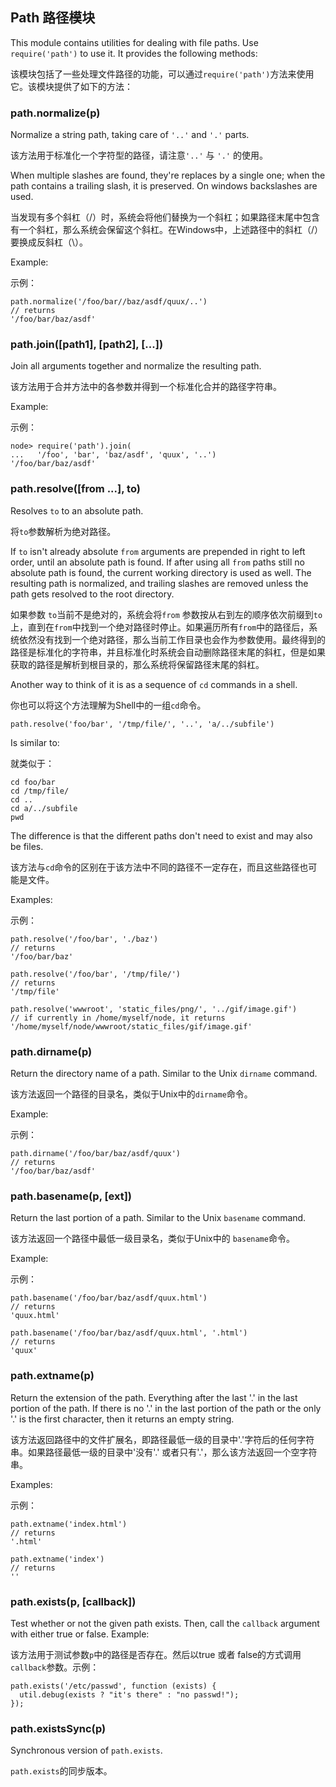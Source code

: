 ## Path 路径模块

This module contains utilities for dealing with file paths.  Use
`require('path')` to use it.  It provides the following methods:

该模块包括了一些处理文件路径的功能，可以通过`require('path')`方法来使用它。该模块提供了如下的方法：

### path.normalize(p)

Normalize a string path, taking care of `'..'` and `'.'` parts.

该方法用于标准化一个字符型的路径，请注意`'..'` 与 `'.'` 的使用。

When multiple slashes are found, they're replaces by a single one;
when the path contains a trailing slash, it is preserved.
On windows backslashes are used. 

当发现有多个斜杠（/）时，系统会将他们替换为一个斜杠；如果路径末尾中包含有一个斜杠，那么系统会保留这个斜杠。在Windows中，上述路径中的斜杠（/）要换成反斜杠（\）。

Example:

示例：

    path.normalize('/foo/bar//baz/asdf/quux/..')
    // returns
    '/foo/bar/baz/asdf'

### path.join([path1], [path2], [...])

Join all arguments together and normalize the resulting path.

该方法用于合并方法中的各参数并得到一个标准化合并的路径字符串。

Example:

示例：

    node> require('path').join(
    ...   '/foo', 'bar', 'baz/asdf', 'quux', '..')
    '/foo/bar/baz/asdf'

### path.resolve([from ...], to)

Resolves `to` to an absolute path.

将`to`参数解析为绝对路径。

If `to` isn't already absolute `from` arguments are prepended in right to left
order, until an absolute path is found. If after using all `from` paths still
no absolute path is found, the current working directory is used as well. The
resulting path is normalized, and trailing slashes are removed unless the path 
gets resolved to the root directory.

如果参数 `to`当前不是绝对的，系统会将`from` 参数按从右到左的顺序依次前缀到`to`上，直到在`from`中找到一个绝对路径时停止。如果遍历所有`from`中的路径后，系统依然没有找到一个绝对路径，那么当前工作目录也会作为参数使用。最终得到的路径是标准化的字符串，并且标准化时系统会自动删除路径末尾的斜杠，但是如果获取的路径是解析到根目录的，那么系统将保留路径末尾的斜杠。

Another way to think of it is as a sequence of `cd` commands in a shell.

你也可以将这个方法理解为Shell中的一组`cd`命令。

    path.resolve('foo/bar', '/tmp/file/', '..', 'a/../subfile')

Is similar to:

就类似于：

    cd foo/bar
    cd /tmp/file/
    cd ..
    cd a/../subfile
    pwd

The difference is that the different paths don't need to exist and may also be
files.

该方法与`cd`命令的区别在于该方法中不同的路径不一定存在，而且这些路径也可能是文件。

Examples:

示例：

    path.resolve('/foo/bar', './baz')
    // returns
    '/foo/bar/baz'

    path.resolve('/foo/bar', '/tmp/file/')
    // returns
    '/tmp/file'

    path.resolve('wwwroot', 'static_files/png/', '../gif/image.gif')
    // if currently in /home/myself/node, it returns
    '/home/myself/node/wwwroot/static_files/gif/image.gif'

### path.dirname(p)

Return the directory name of a path.  Similar to the Unix `dirname` command.

该方法返回一个路径的目录名，类似于Unix中的`dirname`命令。

Example:

示例：

    path.dirname('/foo/bar/baz/asdf/quux')
    // returns
    '/foo/bar/baz/asdf'

### path.basename(p, [ext])

Return the last portion of a path.  Similar to the Unix `basename` command.

该方法返回一个路径中最低一级目录名，类似于Unix中的 `basename`命令。

Example:

示例：

    path.basename('/foo/bar/baz/asdf/quux.html')
    // returns
    'quux.html'

    path.basename('/foo/bar/baz/asdf/quux.html', '.html')
    // returns
    'quux'

### path.extname(p)

Return the extension of the path.  Everything after the last '.' in the last portion
of the path.  If there is no '.' in the last portion of the path or the only '.' is
the first character, then it returns an empty string.  

该方法返回路径中的文件扩展名，即路径最低一级的目录中'.'字符后的任何字符串。如果路径最低一级的目录中'没有'.' 或者只有'.'，那么该方法返回一个空字符串。

Examples:

示例：

    path.extname('index.html')
    // returns
    '.html'

    path.extname('index')
    // returns
    ''

### path.exists(p, [callback])

Test whether or not the given path exists.  Then, call the `callback` argument
with either true or false. Example:

该方法用于测试参数`p`中的路径是否存在。然后以true 或者 false的方式调用`callback`参数。示例：

    path.exists('/etc/passwd', function (exists) {
      util.debug(exists ? "it's there" : "no passwd!");
    });


### path.existsSync(p)

Synchronous version of `path.exists`.

`path.exists`的同步版本。